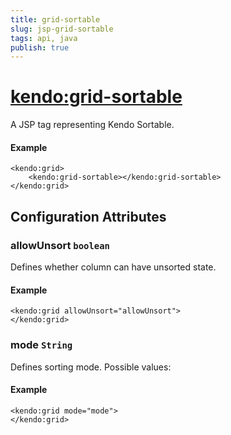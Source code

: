 ```yaml
---
title: grid-sortable
slug: jsp-grid-sortable
tags: api, java
publish: true
---
```


# <kendo:grid-sortable>
A JSP tag representing Kendo Sortable.

#### Example
    <kendo:grid>
        <kendo:grid-sortable></kendo:grid-sortable>
    </kendo:grid>


## Configuration Attributes


### allowUnsort `boolean`

Defines whether column can have unsorted state.

#### Example
    <kendo:grid allowUnsort="allowUnsort">
    </kendo:grid>



### mode `String`

Defines sorting mode. Possible values:

#### Example
    <kendo:grid mode="mode">
    </kendo:grid>


